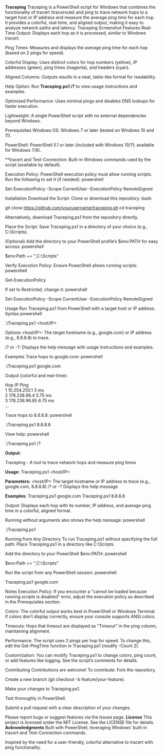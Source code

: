 **Traceping**
Traceping is a PowerShell script for Windows that combines the functionality of tracert (traceroute) and ping to trace network hops to a target host or IP address and measure the average ping time for each hop. It provides a colorful, real-time, and aligned output, making it easy to analyze network paths and latency.
Traceping Screenshot <!-- Replace with an actual screenshot if available -->
Features
Real-Time Output: Displays each hop as it is processed, similar to Windows tracert.

Ping Times: Measures and displays the average ping time for each hop (based on 2 pings for speed).

Colorful Display: Uses distinct colors for hop numbers (yellow), IP addresses (green), ping times (magenta), and headers (cyan).

Aligned Columns: Outputs results in a neat, table-like format for readability.

Help Option: Run **Traceping.ps1 /?** to view usage instructions and examples.

Optimized Performance: Uses minimal pings and disables DNS lookups for faster execution.

Lightweight: A single PowerShell script with no external dependencies beyond Windows.

Prerequisites
Windows OS: Windows 7 or later (tested on Windows 10 and 11).

PowerShell: PowerShell 5.1 or later (included with Windows 10/11; available for Windows 7/8).

**tracert and Test-Connection: Built-in Windows commands used by the script (available by default).

Execution Policy: PowerShell execution policy must allow running scripts. Run the following to set it (if needed):
powershell

Set-ExecutionPolicy -Scope CurrentUser -ExecutionPolicy RemoteSigned

Installation
Download the Script:
Clone or download this repository:
bash

git clone https://github.com/yourusername/traceping.git
cd traceping

Alternatively, download Traceping.ps1 from the repository directly.

Place the Script:
Save Traceping.ps1 in a directory of your choice (e.g., C:\Scripts).

(Optional) Add the directory to your PowerShell profile’s $env:PATH for easy access:
powershell

$env:Path += ";C:\Scripts"

Verify Execution Policy:
Ensure PowerShell allows running scripts:
powershell

Get-ExecutionPolicy

If set to Restricted, change it:
powershell

Set-ExecutionPolicy -Scope CurrentUser -ExecutionPolicy RemoteSigned

Usage
Run Traceping.ps1 from PowerShell with a target host or IP address.
Syntax
powershell

.\Traceping.ps1 <host/IP>

Options
<host/IP>: The target hostname (e.g., google.com) or IP address (e.g., 8.8.8.8) to trace.

/? or -?: Displays the help message with usage instructions and examples.

Examples
Trace hops to google.com:
powershell

.\Traceping.ps1 google.com

Output (colorful and real-time):

Hop   IP              Ping     
1     10.254.250.1    3 ms     
2     178.238.96.4    5.75 ms  
3     178.238.96.85   6.75 ms  
...

Trace hops to 8.8.8.8:
powershell

.\Traceping.ps1 8.8.8.8

View help:
powershell

.\Traceping.ps1 /?

**Output:**

Traceping - A tool to trace network hops and measure ping times

**Usage:** Traceping.ps1 <host/IP>

**Parameters:**
  <host/IP>    The target hostname or IP address to trace (e.g., google.com, 8.8.8.8)
  /? or -?     Displays this help message

**Examples:**
  Traceping.ps1 google.com
  Traceping.ps1 8.8.8.8

Output:
  Displays each hop with its number, IP address, and average ping time in a colorful, aligned format.

Running without arguments also shows the help message:
powershell

.\Traceping.ps1

Running from Any Directory
To run Traceping.ps1 without specifying the full path:
Place Traceping.ps1 in a directory like C:\Scripts.

Add the directory to your PowerShell $env:PATH:
powershell

$env:Path += ";C:\Scripts"

Run the script from any PowerShell session:
powershell

Traceping.ps1 google.com

Notes
Execution Policy: If you encounter a "cannot be loaded because running scripts is disabled" error, adjust the execution policy as described in the Prerequisites section.

Colors: The colorful output works best in PowerShell or Windows Terminal. If colors don’t display correctly, ensure your console supports ANSI colors.

Timeouts: Hops that timeout are displayed as "Timeout" in the ping column, maintaining alignment.

Performance: The script uses 2 pings per hop for speed. To change this, edit the Get-PingTime function in Traceping.ps1 (modify -Count 2).

Customization: You can modify Traceping.ps1 to change colors, ping count, or add features like logging. See the script’s comments for details.

Contributing
Contributions are welcome! To contribute:
Fork the repository.

Create a new branch (git checkout -b feature/your-feature).

Make your changes to Traceping.ps1.

Test thoroughly in PowerShell.

Submit a pull request with a clear description of your changes.

Please report bugs or suggest features via the Issues page.
**License**
This project is licensed under the MIT License. See the LICENSE file for details.
**Acknowledgments**
Built with PowerShell, leveraging Windows’ built-in tracert and Test-Connection commands.

Inspired by the need for a user-friendly, colorful alternative to tracert with ping functionality.

